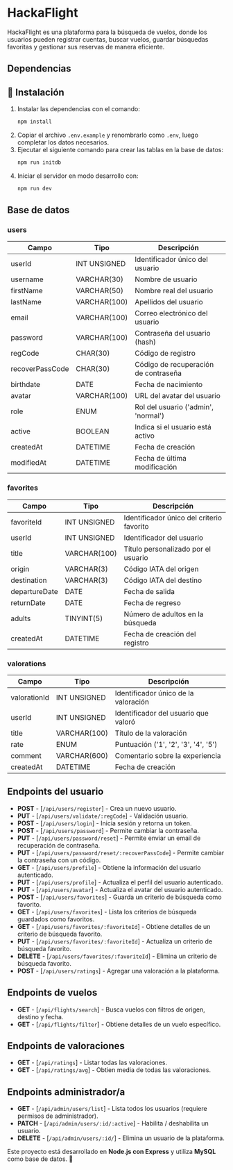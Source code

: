 # HackaFlight

HackaFlight es una plataforma para la búsqueda de vuelos, donde los usuarios pueden registrar cuentas, buscar vuelos, guardar búsquedas favoritas y gestionar sus reservas de manera eficiente.

## Dependencias

## 🚀 Instalación

1. Instalar las dependencias con el comando:
    ```sh
    npm install
    ```
2. Copiar el archivo `.env.example` y renombrarlo como `.env`, luego completar los datos necesarios.
3. Ejecutar el siguiente comando para crear las tablas en la base de datos:
    ```sh
    npm run initdb
    ```
4. Iniciar el servidor en modo desarrollo con:
    ```sh
    npm run dev
    ```

## Base de datos

### users

| Campo           | Tipo         | Descripción                          |
| --------------- | ------------ | ------------------------------------ |
| userId          | INT UNSIGNED | Identificador único del usuario      |
| username        | VARCHAR(30)  | Nombre de usuario                    |
| firstName       | VARCHAR(50)  | Nombre real del usuario              |
| lastName        | VARCHAR(100) | Apellidos del usuario                |
| email           | VARCHAR(100) | Correo electrónico del usuario       |
| password        | VARCHAR(100) | Contraseña del usuario (hash)        |
| regCode         | CHAR(30)     | Código de registro                   |
| recoverPassCode | CHAR(30)     | Código de recuperación de contraseña |
| birthdate       | DATE         | Fecha de nacimiento                  |
| avatar          | VARCHAR(100) | URL del avatar del usuario           |
| role            | ENUM         | Rol del usuario ('admin', 'normal')  |
| active          | BOOLEAN      | Indica si el usuario está activo     |
| createdAt       | DATETIME     | Fecha de creación                    |
| modifiedAt      | DATETIME     | Fecha de última modificación         |

### favorites

| Campo         | Tipo         | Descripción                               |
| ------------- | ------------ | ----------------------------------------- |
| favoriteId    | INT UNSIGNED | Identificador único del criterio favorito |
| userId        | INT UNSIGNED | Identificador del usuario                 |
| title         | VARCHAR(100) | Título personalizado por el usuario       |
| origin        | VARCHAR(3)   | Código IATA del origen                    |
| destination   | VARCHAR(3)   | Código IATA del destino                   |
| departureDate | DATE         | Fecha de salida                           |
| returnDate    | DATE         | Fecha de regreso                          |
| adults        | TINYINT(5)   | Número de adultos en la búsqueda          |
| createdAt     | DATETIME     | Fecha de creación del registro            |

### valorations

| Campo        | Tipo         | Descripción                          |
| ------------ | ------------ | ------------------------------------ |
| valorationId | INT UNSIGNED | Identificador único de la valoración |
| userId       | INT UNSIGNED | Identificador del usuario que valoró |
| title        | VARCHAR(100) | Título de la valoración              |
| rate         | ENUM         | Puntuación ('1', '2', '3', '4', '5') |
| comment      | VARCHAR(600) | Comentario sobre la experiencia      |
| createdAt    | DATETIME     | Fecha de creación                    |

## Endpoints del usuario

-   **POST** - [`/api/users/register`] - Crea un nuevo usuario.
-   **PUT** - [`/api/users/validate/:regCode`] - Validación usuario.
-   **POST** - [`/api/users/login`] - Inicia sesión y retorna un token.
-   **POST** - [`/api/users/password`] - Permite cambiar la contraseña.
-   **PUT** - [`/api/users/password/reset`] - Permite enviar un email de recuperación de contraseña.
-   **PUT** - [`/api/users/password/reset/:recoverPassCode`] - Permite cambiar la contraseña con un código.
-   **GET** - [`/api/users/profile`] - Obtiene la información del usuario autenticado.
-   **PUT** - [`/api/users/profile`] - Actualiza el perfil del usuario autenticado.
-   **PUT** - [`/api/users/avatar`] - Actualiza el avatar del usuario autenticado.
-   **POST** - [`/api/users/favorites`] - Guarda un criterio de búsqueda como favorito.
-   **GET** - [`/api/users/favorites`] - Lista los criterios de búsqueda guardados como favoritos.
-   **GET** - [`/api/users/favorites/:favoriteId`] - Obtiene detalles de un criterio de búsqueda favorito.
-   **PUT** - [`/api/users/favorites/:favoriteId`] - Actualiza un criterio de búsqueda favorito.
-   **DELETE** - [`/api/users/favorites/:favoriteId`] - Elimina un criterio de búsqueda favorito.
-   **POST** - [`/api/users/ratings`] - Agregar una valoración a la plataforma.

## Endpoints de vuelos

-   **GET** - [`/api/flights/search`] - Busca vuelos con filtros de origen, destino y fecha.
-   **GET** - [`/api/flights/filter`] - Obtiene detalles de un vuelo específico.

## Endpoints de valoraciones

-   **GET** - [`/api/ratings`] - Listar todas las valoraciones.
-   **GET** - [`/api/ratings/avg`] - Obtien media de todas las valoraciones.

## Endpoints administrador/a

-   **GET** - [`/api/admin/users/list`] - Lista todos los usuarios (requiere permisos de administrador).
-   **PATCH** - [`/api/admin/users/:id/:active`] - Habilita / deshabilita un usuario.
-   **DELETE** - [`/api/admin/users/:id/`] - Elimina un usuario de la plataforma.

Este proyecto está desarrollado en **Node.js con Express** y utiliza **MySQL** como base de datos. 🚀
